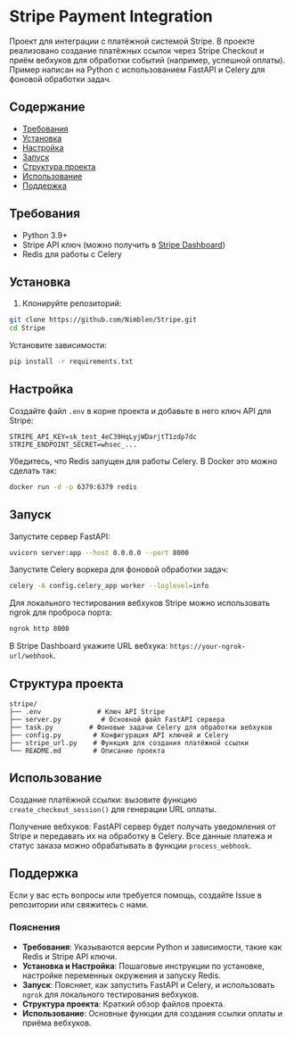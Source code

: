 

# Stripe Payment Integration

Проект для интеграции с платёжной системой Stripe. В проекте реализовано создание платёжных ссылок через Stripe Checkout и приём вебхуков для обработки событий (например, успешной оплаты). Пример написан на Python с использованием FastAPI и Celery для фоновой обработки задач.

## Содержание

* [Требования](#требования)
* [Установка](#установка)
* [Настройка](#настройка)
* [Запуск](#запуск)
* [Структура проекта](#структура-проекта)
* [Использование](#использование)
* [Поддержка](#поддержка)

## Требования

* Python 3.9+
* Stripe API ключ (можно получить в [Stripe Dashboard](https://dashboard.stripe.com/))
* Redis для работы с Celery

## Установка

1. Клонируйте репозиторий:
```bash
git clone https://github.com/Nimblen/Stripe.git
cd Stripe
```
Установите зависимости:
```bash
pip install -r requirements.txt
```

## Настройка

Создайте файл `.env` в корне проекта и добавьте в него ключ API для Stripe:
```env
STRIPE_API_KEY=sk_test_4eC39HqLyjWDarjtT1zdp7dc
STRIPE_ENDPOINT_SECRET=whsec_...
```
Убедитесь, что Redis запущен для работы Celery. В Docker это можно сделать так:
```bash
docker run -d -p 6379:6379 redis
```

## Запуск

Запустите сервер FastAPI:
```bash
uvicorn server:app --host 0.0.0.0 --port 8000
```
Запустите Celery воркера для фоновой обработки задач:
```bash
celery -A config.celery_app worker --loglevel=info
```
Для локального тестирования вебхуков Stripe можно использовать ngrok для проброса порта:
```bash
ngrok http 8000
```
В Stripe Dashboard укажите URL вебхука: `https://your-ngrok-url/webhook`.

## Структура проекта

```
stripe/
├── .env              # Ключ API Stripe
├── server.py          # Основной файл FastAPI сервера
├── task.py         # Фоновые задачи Celery для обработки вебхуков
├── config.py        # Конфигурация API ключей и Celery
├── stripe_url.py    # Функция для создания платёжной ссылки
└── README.md        # Описание проекта
```

## Использование

Создание платёжной ссылки: вызовите функцию `create_checkout_session()` для генерации URL оплаты.

Получение вебхуков: FastAPI сервер будет получать уведомления от Stripe и передавать их на обработку в Celery. Все данные платежа и статус заказа можно обрабатывать в функции `process_webhook`.

## Поддержка

Если у вас есть вопросы или требуется помощь, создайте Issue в репозитории или свяжитесь с нами.

### Пояснения

* **Требования**: Указываются версии Python и зависимости, такие как Redis и Stripe API ключи.
* **Установка и Настройка**: Пошаговые инструкции по установке, настройке переменных окружения и запуску Redis.
* **Запуск**: Поясняет, как запустить FastAPI и Celery, и использовать `ngrok` для локального тестирования вебхуков.
* **Структура проекта**: Краткий обзор файлов проекта.
* **Использование**: Основные функции для создания ссылки оплаты и приёма вебхуков.